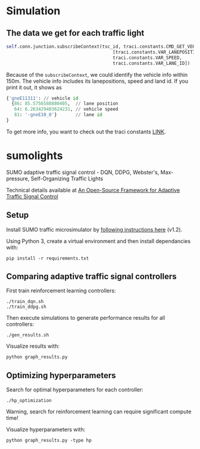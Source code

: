 

# Simulation

## The data we get for each traffic light 

```python
self.conn.junction.subscribeContext(tsc_id, traci.constants.CMD_GET_VEHICLE_VARIABLE, 150,
                                        [traci.constants.VAR_LANEPOSITION,
                                        traci.constants.VAR_SPEED,
                                        traci.constants.VAR_LANE_ID])
```

Because of the `subscribeContext`, we could identify the vehicle info within 150m. The vehicle info includes its lanepositions, speed and land id. If you print it out, it shows as 
```python
{'gneE11311': // vehicle id
  {86: 85.5756588880405,  // lane position
   64: 6.263429403624231, // vehicle speed
   81: '-gneE10_0'}       // lane id
}
```

To get more info, you want to check out the traci constants [LINK](https://sumo.dlr.de/pydoc/traci.constants.html).



# sumolights
SUMO adaptive traffic signal control - DQN, DDPG, Webster's, Max-pressure, Self-Organizing Traffic Lights

Technical details available at [An Open-Source Framework for Adaptive Traffic Signal Control](https://arxiv.org/abs/1909.00395)

## Setup

Install SUMO traffic microsimulator by [following instructions here](https://sumo.dlr.de/wiki/Installing) (v1.2).

Using Python 3, create a virtual environment and then install dependancies with:
```
pip install -r requirements.txt
```

## Comparing adaptive traffic signal controllers
First train reinforcement learning controllers:
```
./train_dqn.sh
./train_ddpg.sh
```

Then execute simulations to generate performance results for all controllers:
```
./gen_results.sh
```

Visualize results with:
```
python graph_results.py
```

## Optimizing hyperparameters
Search for optimal hyperparameters for each controller:
```
./hp_optimization
```
Warning, search for reinforcement learning can require significant compute time!

Visualize hyperparameters with:
```
python graph_results.py -type hp
```

